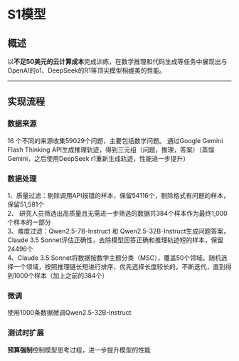 # S1模型

## 概述
以**不足50美元的云计算成本**完成训练，在数学推理和代码生成等任务中展现出与OpenAI的o1、DeepSeek的R1等顶尖模型相媲美的性能。

---

## 实现流程
### 数据来源
16 个不同的来源收集59029个问题，主要包括数学问题。
通过Google Gemini Flash Thinking API生成推理轨迹，得到三元组（问题，推理，答案）（蒸馏Gemini，之后使用DeepSeek r1重新生成轨迹，性能进一步提升）
### 数据处理
1、质量过滤：剔除调用API报错的样本，保留54116个，剔除格式有问题的样本，保留51,581个\
2、 研究人员筛选出高质量且无需进一步筛选的数据共384个样本作为最终1,000 个样本的一部分\
3、难度过滤：Qwen2.5-7B-Instruct 和 Qwen2.5-32B-Instruct生成问题答案，Claude 3.5 Sonnet评估正确性，去除模型回答正确和推理轨迹短的样本，保留24496个\
4、Claude 3.5 Sonnet将数据按数学主题分类（MSC），覆盖50个领域。随机选择一个领域，按照推理链长短进行排序，优先选择长度较长的，不断迭代，直到得到1000个样本（加上之前的384个）
### 微调
使用1000条数据微调Qwen2.5-32B-Instruct
### 测试时扩展
**预算强制**控制模型思考过程，进一步提升模型的性能